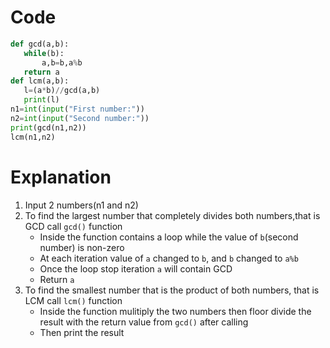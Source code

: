 # Code
```python
def gcd(a,b):
   while(b):
       a,b=b,a%b
   return a
def lcm(a,b):
   l=(a*b)//gcd(a,b)
   print(l)
n1=int(input("First number:"))
n2=int(input("Second number:")) 
print(gcd(n1,n2))
lcm(n1,n2)
```
# Explanation
1. Input 2 numbers(n1 and n2)
2. To find the largest number that completely divides both numbers,that is GCD call `gcd()` function
   * Inside the function contains a loop while the value of `b`(second number) is non-zero
   * At each iteration value of `a` changed to `b`, and `b` changed to `a%b`
   * Once the loop stop iteration `a` will contain GCD
   * Return `a`
3. To find the smallest number that is the product of both numbers, that is LCM call `lcm()` function
   * Inside the function mulitiply the two numbers then floor divide the result with the return value from `gcd()` after calling
   * Then print the result
